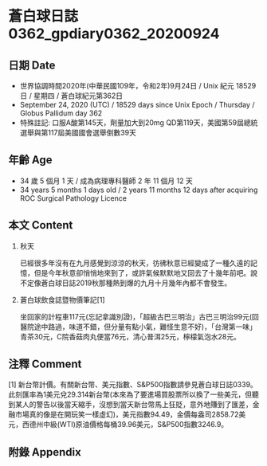 [_metadata_:encoding]: - "utf-8"
[_metadata_:language]: - "zh-Hant-TW"
[_metadata_:fileformat]: - "markdown"
[_metadata_:MIME_type]: - "text/plain"
[_metadata_:markdown_version]: - "commonmark version 0.29"
[_metadata_:markdown_spec]: - "https://spec.commonmark.org/0.29/"

# 蒼白球日誌0362_gpdiary0362_20200924 #

## 日期 Date ##

* 世界協調時間2020年(中華民國109年，令和2年)9月24日 / Unix 紀元 18529 日 / 星期四 / 蒼白球紀元第362日
* September 24, 2020 (UTC) / 18529 days since Unix Epoch / Thursday / Globus Pallidum day 362
* 特殊註記: 口服A酸第145天，劑量加大到20mg QD第119天，美國第59屆總統選舉與第117屆美國國會選舉倒數39天

## 年齡 Age ##

* 34 歲 5 個月 1 天 / 成為病理專科醫師 2 年 11 個月 12 天
* 34 years 5 months 1 days old / 2 years 11 months 12 days after acquiring ROC Surgical Pathology Licence

## 本文 Content ##

1. 秋天

    已經很多年沒有在九月感覺到涼涼的秋天，彷彿秋意已經變成了一種久遠的記憶，但是今年秋意卻悄悄地來到了，或許氣候默默地又回去了十幾年前吧。說不定像蒼白球日誌2019秋那種熱到爆的九月十月幾年內都不會發生。

2. 蒼白球飲食誌暨物價筆記[1]

    坐回家的計程車117元(忘記拿識別證)，「超級古巴三明治」古巴三明治99元(回醫院途中路過，味道不錯，但分量有點小氣，難怪生意不好)，「台灣第一味」青茶30元，C院香菇肉丸便當76元，清心普洱25元，檸檬氣泡水28元。

## 注釋 Comment ##

[1] 新台幣計價。有關新台幣、美元指數、S&P500指數請參見蒼白球日誌0339。此刻匯率為1美元兌29.314新台幣(本來為了要進場買股票所以換了一些美元，但聽到某人的警告以後當天縮手，沒想到當天新台幣馬上狂貶，意外地賺到了匯差，金融市場真的像是在開玩笑一樣虛幻)，美元指數94.49，金價每盎司2858.72美元，西德州中級(WTI)原油價格每桶39.96美元，S&P500指數3246.9。

## 附錄 Appendix ##

